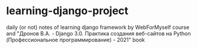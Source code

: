 # learning-django-project
daily (or not) notes of learning django framework by WebForMyself course and "Дронов В.А. - Django 3.0. Практика создания веб-сайтов на Python (Профессиональное программирование) - 2021" book

